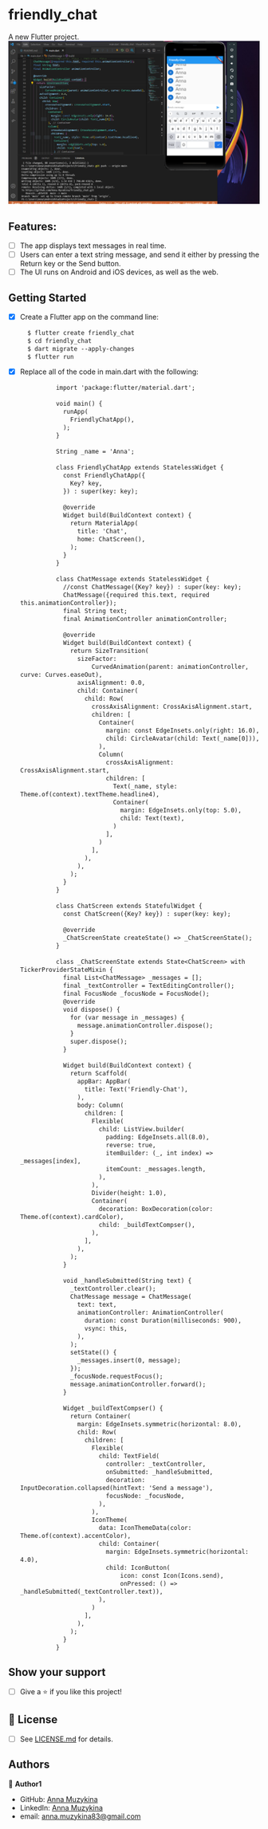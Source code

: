 # friendly_chat

A new Flutter project.
![img](https://github.com/Anna-Myzukina/friendly_chat/blob/main/screenschot/screen.PNG)

## Features:

- [ ] The app displays text messages in real time.
- [ ] Users can enter a text string message, and send it either by pressing the Return key or the Send button.
- [ ] The UI runs on Android and iOS devices, as well as the web.

## Getting Started

- [x] Create a Flutter app on the command line:


        $ flutter create friendly_chat
        $ cd friendly_chat
        $ dart migrate --apply-changes
        $ flutter run
        
- [x] Replace all of the code in main.dart with the following:

                import 'package:flutter/material.dart';

                void main() {
                  runApp(
                    FriendlyChatApp(),
                  );
                }

                String _name = 'Anna';

                class FriendlyChatApp extends StatelessWidget {
                  const FriendlyChatApp({
                    Key? key,
                  }) : super(key: key);

                  @override
                  Widget build(BuildContext context) {
                    return MaterialApp(
                      title: 'Chat',
                      home: ChatScreen(),
                    );
                  }
                }

                class ChatMessage extends StatelessWidget {
                  //const ChatMessage({Key? key}) : super(key: key);
                  ChatMessage({required this.text, required this.animationController});
                  final String text;
                  final AnimationController animationController;

                  @override
                  Widget build(BuildContext context) {
                    return SizeTransition(
                      sizeFactor:
                          CurvedAnimation(parent: animationController, curve: Curves.easeOut),
                      axisAlignment: 0.0,
                      child: Container(
                        child: Row(
                          crossAxisAlignment: CrossAxisAlignment.start,
                          children: [
                            Container(
                              margin: const EdgeInsets.only(right: 16.0),
                              child: CircleAvatar(child: Text(_name[0])),
                            ),
                            Column(
                              crossAxisAlignment: CrossAxisAlignment.start,
                              children: [
                                Text(_name, style: Theme.of(context).textTheme.headline4),
                                Container(
                                  margin: EdgeInsets.only(top: 5.0),
                                  child: Text(text),
                                )
                              ],
                            )
                          ],
                        ),
                      ),
                    );
                  }
                }

                class ChatScreen extends StatefulWidget {
                  const ChatScreen({Key? key}) : super(key: key);

                  @override
                  _ChatScreenState createState() => _ChatScreenState();
                }

                class _ChatScreenState extends State<ChatScreen> with TickerProviderStateMixin {
                  final List<ChatMessage> _messages = [];
                  final _textController = TextEditingController();
                  final FocusNode _focusNode = FocusNode();
                  @override
                  void dispose() {
                    for (var message in _messages) {
                      message.animationController.dispose();
                    }
                    super.dispose();
                  }

                  Widget build(BuildContext context) {
                    return Scaffold(
                      appBar: AppBar(
                        title: Text('Friendly-Chat'),
                      ),
                      body: Column(
                        children: [
                          Flexible(
                            child: ListView.builder(
                              padding: EdgeInsets.all(8.0),
                              reverse: true,
                              itemBuilder: (_, int index) => _messages[index],
                              itemCount: _messages.length,
                            ),
                          ),
                          Divider(height: 1.0),
                          Container(
                            decoration: BoxDecoration(color: Theme.of(context).cardColor),
                            child: _buildTextCompser(),
                          ),
                        ],
                      ),
                    );
                  }

                  void _handleSubmitted(String text) {
                    _textController.clear();
                    ChatMessage message = ChatMessage(
                      text: text,
                      animationController: AnimationController(
                        duration: const Duration(milliseconds: 900),
                        vsync: this,
                      ),
                    );
                    setState(() {
                      _messages.insert(0, message);
                    });
                    _focusNode.requestFocus();
                    message.animationController.forward();
                  }

                  Widget _buildTextCompser() {
                    return Container(
                      margin: EdgeInsets.symmetric(horizontal: 8.0),
                      child: Row(
                        children: [
                          Flexible(
                            child: TextField(
                              controller: _textController,
                              onSubmitted: _handleSubmitted,
                              decoration: InputDecoration.collapsed(hintText: 'Send a message'),
                              focusNode: _focusNode,
                            ),
                          ),
                          IconTheme(
                            data: IconThemeData(color: Theme.of(context).accentColor),
                            child: Container(
                              margin: EdgeInsets.symmetric(horizontal: 4.0),
                              child: IconButton(
                                  icon: const Icon(Icons.send),
                                  onPressed: () => _handleSubmitted(_textController.text)),
                            ),
                          )
                        ],
                      ),
                    );
                  }
                }
                
## Show your support

- [ ] Give a ⭐️ if you like this project!

## 📝 License

* [ ] See [LICENSE.md](https://github.com/Anna-Myzukina/startup_namer/blob/main/LICENSE.md) for details.

## Authors

👤 **Author1**
* GitHub: [Anna Muzykina](https://github.com/Anna-Myzukina)
* LinkedIn: [Anna Muzykina](https://www.linkedin.com/in/anna-muzykina/)
* email: anna.muzykina83@gmail.com

